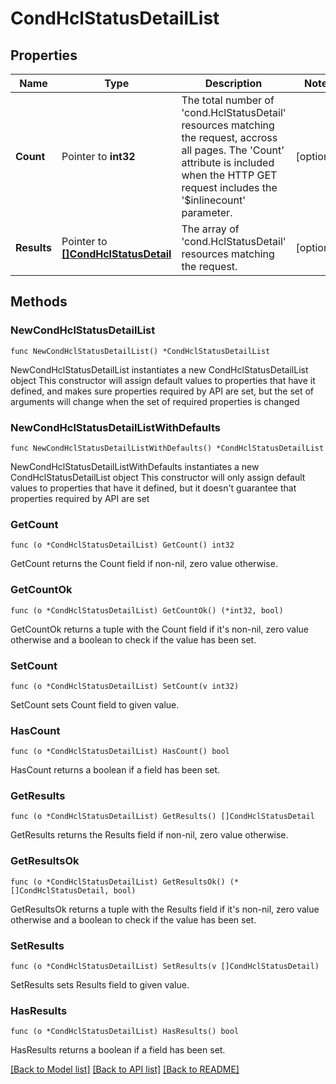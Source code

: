 # CondHclStatusDetailList

## Properties

Name | Type | Description | Notes
------------ | ------------- | ------------- | -------------
**Count** | Pointer to **int32** | The total number of &#39;cond.HclStatusDetail&#39; resources matching the request, accross all pages. The &#39;Count&#39; attribute is included when the HTTP GET request includes the &#39;$inlinecount&#39; parameter. | [optional] 
**Results** | Pointer to [**[]CondHclStatusDetail**](cond.HclStatusDetail.md) | The array of &#39;cond.HclStatusDetail&#39; resources matching the request. | [optional] 

## Methods

### NewCondHclStatusDetailList

`func NewCondHclStatusDetailList() *CondHclStatusDetailList`

NewCondHclStatusDetailList instantiates a new CondHclStatusDetailList object
This constructor will assign default values to properties that have it defined,
and makes sure properties required by API are set, but the set of arguments
will change when the set of required properties is changed

### NewCondHclStatusDetailListWithDefaults

`func NewCondHclStatusDetailListWithDefaults() *CondHclStatusDetailList`

NewCondHclStatusDetailListWithDefaults instantiates a new CondHclStatusDetailList object
This constructor will only assign default values to properties that have it defined,
but it doesn't guarantee that properties required by API are set

### GetCount

`func (o *CondHclStatusDetailList) GetCount() int32`

GetCount returns the Count field if non-nil, zero value otherwise.

### GetCountOk

`func (o *CondHclStatusDetailList) GetCountOk() (*int32, bool)`

GetCountOk returns a tuple with the Count field if it's non-nil, zero value otherwise
and a boolean to check if the value has been set.

### SetCount

`func (o *CondHclStatusDetailList) SetCount(v int32)`

SetCount sets Count field to given value.

### HasCount

`func (o *CondHclStatusDetailList) HasCount() bool`

HasCount returns a boolean if a field has been set.

### GetResults

`func (o *CondHclStatusDetailList) GetResults() []CondHclStatusDetail`

GetResults returns the Results field if non-nil, zero value otherwise.

### GetResultsOk

`func (o *CondHclStatusDetailList) GetResultsOk() (*[]CondHclStatusDetail, bool)`

GetResultsOk returns a tuple with the Results field if it's non-nil, zero value otherwise
and a boolean to check if the value has been set.

### SetResults

`func (o *CondHclStatusDetailList) SetResults(v []CondHclStatusDetail)`

SetResults sets Results field to given value.

### HasResults

`func (o *CondHclStatusDetailList) HasResults() bool`

HasResults returns a boolean if a field has been set.


[[Back to Model list]](../README.md#documentation-for-models) [[Back to API list]](../README.md#documentation-for-api-endpoints) [[Back to README]](../README.md)


